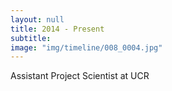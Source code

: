 ```yaml
---
layout: null
title: 2014 - Present
subtitle:
image: "img/timeline/008_0004.jpg"
---
```

Assistant Project Scientist at UCR
